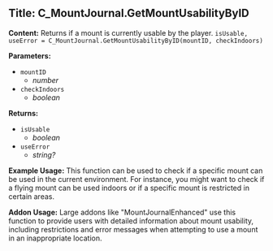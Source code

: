 ## Title: C_MountJournal.GetMountUsabilityByID

**Content:**
Returns if a mount is currently usable by the player.
`isUsable, useError = C_MountJournal.GetMountUsabilityByID(mountID, checkIndoors)`

**Parameters:**
- `mountID`
  - *number*
- `checkIndoors`
  - *boolean*

**Returns:**
- `isUsable`
  - *boolean*
- `useError`
  - *string?*

**Example Usage:**
This function can be used to check if a specific mount can be used in the current environment. For instance, you might want to check if a flying mount can be used indoors or if a specific mount is restricted in certain areas.

**Addon Usage:**
Large addons like "MountJournalEnhanced" use this function to provide users with detailed information about mount usability, including restrictions and error messages when attempting to use a mount in an inappropriate location.